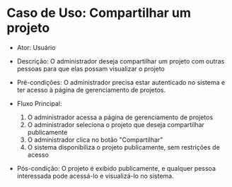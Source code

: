 # Caso de Uso: Compartilhar um projeto

* Ator: Usuário

* Descrição: O administrador deseja compartilhar um projeto com outras pessoas para que elas possam visualizar o projeto

* Pré-condições:
O administrador precisa estar autenticado no sistema e ter acesso à página de gerenciamento de projetos.

* Fluxo Principal:
  1. O administrador acessa a página de gerenciamento de projetos
  2. O administrador seleciona o projeto que deseja compartilhar publicamente
  3. O administrador clica no botão "Compartilhar"
  4. O sistema disponibiliza o projeto publicamente, sem restrições de acesso

* Pós-condição:
O projeto é exibido publicamente, e qualquer pessoa interessada pode acessá-lo e visualizá-lo no sistema.
